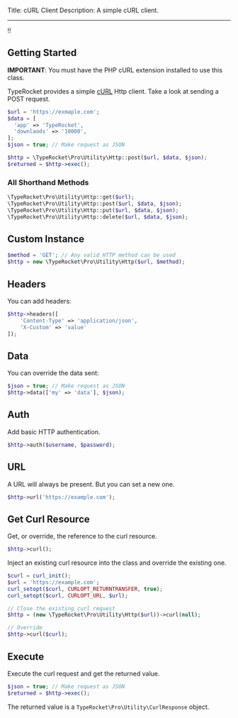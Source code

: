 Title: cURL Client
Description: A simple cURL client.

---

!!

## Getting Started

**IMPORTANT**: You must have the PHP cURL extension installed to use this class.

TypeRocket provides a simple [cURL](https://www.php.net/manual/en/book.curl.php) Http client. Take a look at sending a POST request.

```php
$url = 'https://exmaple.com';  
$data = [  
  'app' => 'TypeRocket',  
  'downlaods' => '10000',  
];  
$json = true; // Make request as JSON

$http = \TypeRocket\Pro\Utility\Http::post($url, $data, $json);
$returned = $http->exec();
```

### All Shorthand Methods

```php
\TypeRocket\Pro\Utility\Http::get($url);
\TypeRocket\Pro\Utility\Http::post($url, $data, $json);
\TypeRocket\Pro\Utility\Http::put($url, $data, $json);
\TypeRocket\Pro\Utility\Http::delete($url, $data, $json);
```

## Custom Instance

```php
$method = 'GET'; // Any valid HTTP method can be used
$http = new \TypeRocket\Pro\Utility\Http($url, $method);
```

## Headers

You can add headers:

```php
$http->headers([
    'Content-Type' => 'application/json',
	'X-Custom' => 'value'
]);
```

## Data

You can override the data sent:

```php
$json = true; // Make request as JSON
$http->data(['my' => 'data'], $json);
```

## Auth

Add basic HTTP authentication.

```php
$http->auth($username, $password);
```

## URL

A URL will always be present. But you can set a new one.

```php
$http->url('https://example.com');
```

## Get Curl Resource

Get, or override, the reference to the curl resource.

```php
$http->curl();
```

Inject an existing curl resource into the class and override the existing one.

```php
$curl = curl_init();
$url = 'https://example.com';
curl_setopt($curl, CURLOPT_RETURNTRANSFER, true);
curl_setopt($curl, CURLOPT_URL, $url);

// Close the existing curl request
$http = (new \TypeRocket\Pro\Utility\Http($url))->curl(null);

// Override
$http->curl($curl);
```

## Execute

Execute the curl request and get the returned value.

```php
$json = true; // Make request as JSON
$returned = $http->exec();
```

The returned value is a `TypeRocket\Pro\Utility\CurlResponse` object.

